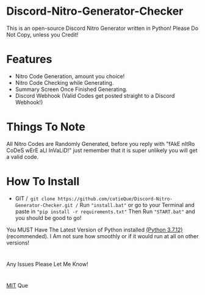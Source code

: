# Discord-Nitro-Generator-Checker
This is an open-source Discord Nitro Generator written in Python! Please Do Not Copy, unless you Credit!
# Features
+ Nitro Code Generation, amount you choice!
+ Nitro Code Checking while Generating.
+ Summary Screen Once Finished Generating.
+ Discord Webhook (Valid Codes get posted straight to a Discord Webhook!)
# Things To Note
All Nitro Codes are Randomly Generated, before you reply with "fAkE nItRo CoDeS wErE aLl InVaLiD!" just remember that it is super unlikely you will get a valid code. 
# How To Install
+ GIT 
/```
git clone https://github.com/cutieQue/Discord-Nitro-Generator-Checker.git
/```
Run `"install.bat"` 
or go to your Terminal and paste in ```"pip install -r requirements.txt"```
Then Run ```"START.bat"```
and you should be good to go!

You MUST Have The Latest Version of Python installed [(Python 3.7.12)](https://www.python.org/downloads/release/python-3712/) (recommended). I Am not sure how smoothly or if it would run at all on other versions!
#
Any Issues Please Let Me Know!
#
[MIT](LICENSE) Que
